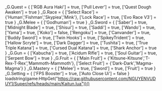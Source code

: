 _G.Quest = { 
    ['RGB Aura Haki'] = true,
    ['Pull Lever'] = true,
    ['Quest Dough Awaken'] = true
}
_G.Race = {
    ['Select Race'] = {'Human','Fishman','Skypiea','Mink'},
    ['Lock Race'] = true,
    ['Evo Race V3'] = true
}
_G.Melee = {
    ['Godhuman'] = true
}
_G.Sword = {
    ['Saber'] = true,
    ['Midnight Blade'] = true,
    ['Shisui'] = true,
    ['Saddi'] = true,
    ['Wando'] = true,
    ['Yama'] = true,
    ['Koko'] = false,
    ['Rengoku'] = true,
    ['Canvander'] = true,
    ['Buddy Sword'] = true,
    ['Twin Hooks'] = true,
    ['SpikeyTrident'] = true,
    ['Hallow Scryte'] = true,
    ['Dark Dagger'] = true,
    ['Tushita'] = true,
    ['True Triple Katana'] = true,
    ['Cursed Dual Katana'] = true,
    ['Shark Anchor'] = true
}
_G.Gun = {
    ['Kabucha'] = true,
    ['Acidum Rifle'] = true,
    ['Soul Guitar'] = true,
    ['Serpent Bow'] = true
}
_G.Fruit = {
    ['Main Fruit'] = {'Kitsune-Kitsune','T-Rex-T-Rex','Mammoth-Mammoth'},
    ['Select Fruit'] = {'Dark-Dark','Magma-Magma'}
}
_G.Mastery = {
    ['Melee'] = true,
    ['Sword'] = true,
    ['Fruit'] = true
}
_G.Setting = {
    ['FPS Booster'] = true,
    ['Auto Close Ui'] = false
}
loadstring(game:HttpGet("https://raw.githubusercontent.com/NGUYENVUDUY1/Super/refs/heads/main/Kaitun.lua"))()
